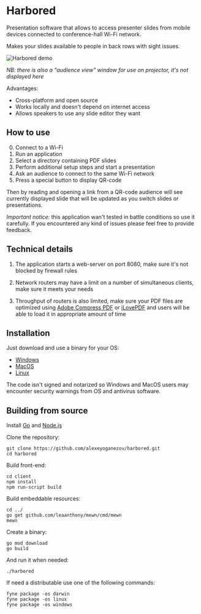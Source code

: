 # Harbored

Presentation software that allows to access presenter slides from mobile
devices connected to conference-hall Wi-Fi network.

Makes your slides available to people in back rows with sight issues.

![Harbored demo](https://i.ibb.co/9nGFg76/harbored.png)

*NB: there is also a "audience view" window for use on projector,
it's not displayed here*

Advantages:

- Cross-platform and open source
- Works locally and doesn't depend on internet access
- Allows speakers to use any slide editor they want

## How to use

0. Connect to a Wi-Fi
0. Run an application
0. Select a directory containing PDF slides
0. Perform additional setup steps and start a presentation
0. Ask an audience to connect to the same Wi-Fi network
0. Press a special button to display QR-code

Then by reading and opening a link from a QR-code audience will see currently
displayed slide that will be updated as you switch slides or presentations.

*Important notice*:
this application wan't tested in battle conditions so use it carefully.
If you encountered any kind of issues please feel free to provide feedback.

## Technical details

1. The application starts a web-server on port 8080, make sure it's not blocked
by firewall rules

2. Network routers may have a limit on a number of simultaneous clients,
make sure it meets your needs

3. Throughput of routers is also limited, make sure your PDF files are
optimized using
[Adobe Compress PDF](https://www.adobe.com/acrobat/online/compress-pdf.html)
or
[iLovePDF](https://www.ilovepdf.com/ru/compress_pdf)
and users will be able to load it in appropriate amount of time

## Installation

Just download and use a binary for your OS:

- [Windows]()
- [MacOS]()
- [Linux]()

The code isn't signed and notarized so Windows and MacOS users may encounter
security warnings from OS and antivirus software.

## Building from source

Install [Go](https://golang.org/dl/) and [Node.js](https://nodejs.org/en/)

Clone the repository:

```
git clone https://github.com/alexeyoganezov/harbored.git
cd harbored
```

Build front-end:

```
cd client
npm install
npm run-script build
```

Build embeddable resources:

```
cd ../
go get github.com/leaanthony/mewn/cmd/mewn
mewn
```

Create a binary:

```
go mod download
go build
```

And run it when needed:

```
./harbored
```

If need a distributable use one of the following commands:

```
fyne package -os darwin
fyne package -os linux
fyne package -os windows
```
